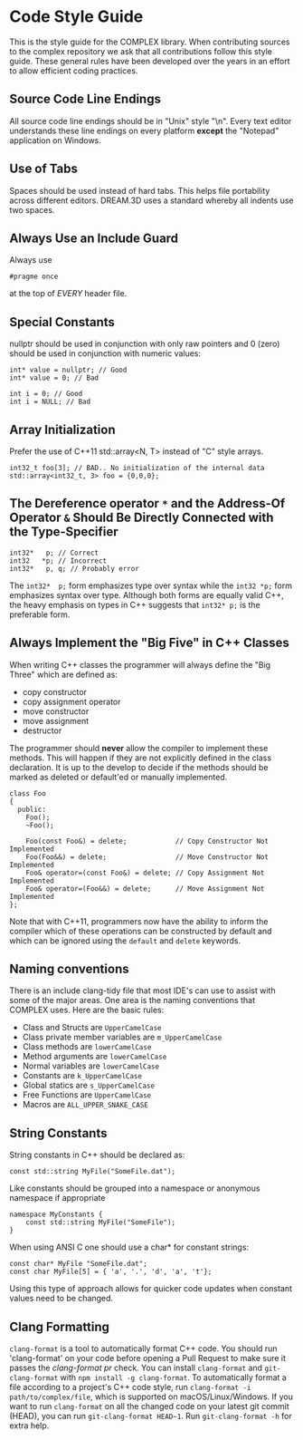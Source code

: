 # Code Style Guide

This is the style guide for the COMPLEX library. When contributing sources to the complex repository we ask that all contributions follow this style guide. These general rules have been developed over the years in an effort to allow efficient coding practices.

## Source Code Line Endings

 All source code line endings should be in "Unix" style "\n". Every text editor understands these line endings on every platform **except** the "Notepad" application on Windows.

## Use of Tabs

Spaces should be used instead of hard tabs. This helps file portability across different editors. DREAM.3D uses a standard whereby all indents  use two spaces.

## Always Use an Include Guard

Always use

    #pragme once

at the top of *EVERY* header file.

## Special Constants

nullptr should be used in conjunction with only raw pointers and 0 (zero) should be used in conjunction with numeric values:

    int* value = nullptr; // Good
    int* value = 0; // Bad

    int i = 0; // Good
    int i = NULL; // Bad 

## Array Initialization

Prefer the use of C++11 std::array<N, T> instead of "C" style arrays.

    int32_t foo[3]; // BAD.. No initialization of the internal data
    std::array<int32_t, 3> foo = {0,0,0};

## The Dereference operator `*` and the Address-Of Operator `&` Should Be Directly Connected with the Type-Specifier

    int32*   p; // Correct
    int32   *p; // Incorrect
    int32*   p, q; // Probably error

The `int32*  p;` form emphasizes type over syntax while the `int32 *p;` form emphasizes syntax over type. Although both forms are equally valid C++, the heavy emphasis on types in C++ suggests that `int32* p;` is the preferable form.

## Always Implement the "Big Five" in C++ Classes

When writing C++ classes the programmer will always define the "Big Three" which are defined as:

- copy constructor
- copy assignment operator
- move constructor
- move assignment
- destructor

The programmer should **never** allow the compiler to implement these methods. This will happen if they are not explicitly defined in the class declaration. It is up to the develop to decide if the methods
should be marked as deleted or default'ed or manually implemented.

    class Foo
    {
      public:
        Foo();
        ~Foo();

        Foo(const Foo&) = delete;            // Copy Constructor Not Implemented
        Foo(Foo&&) = delete;                 // Move Constructor Not Implemented
        Foo& operator=(const Foo&) = delete; // Copy Assignment Not Implemented
        Foo& operator=(Foo&&) = delete;      // Move Assignment Not Implemented
    };

Note that with C++11, programmers now have the ability to inform the compiler which of these operations can be constructed by default and which can be ignored using the `default` and `delete` keywords.

## Naming conventions

There is an include clang-tidy file that most IDE's can use to assist with some of the major areas. One area is the naming conventions that COMPLEX uses. Here are the basic rules:

- Class and Structs are `UpperCamelCase`
- Class private member variables are `m_UpperCamelCase`
- Class methods are `lowerCamelCase`
- Method arguments are `lowerCamelCase`
- Normal variables are `lowerCamelCase`
- Constants are `k_UpperCamelCase`
- Global statics are `s_UpperCamelCase`
- Free Functions are `UpperCamelCase`
- Macros are `ALL_UPPER_SNAKE_CASE`

## String Constants

String constants in C++ should be declared as:

    const std::string MyFile("SomeFile.dat");

Like constants should be grouped into a namespace or anonymous namespace if appropriate

    namespace MyConstants {
        const std::string MyFile("SomeFile");
    }

When using ANSI C one should use a char* for constant strings:

    const char* MyFile "SomeFile.dat";
    const char MyFile[5] = { 'a', '.', 'd', 'a', 't'};

Using this type of approach allows for quicker code updates when constant values need to be changed.

## Clang Formatting

`clang-format` is a tool to automatically format C++ code. You should run 'clang-format' on your code before opening a Pull Request to make sure it passes the *clang-format pr* check. You can install `clang-format` and `git-clang-format` with `npm install -g clang-format`. To automatically format a file according to a project's C++ code style, run `clang-format -i path/to/complex/file`, which is supported on macOS/Linux/Windows. If you want to run `clang-format` on all the changed code on your latest git commit (HEAD), you can run `git-clang-format HEAD~1`. Run `git-clang-format -h`  for extra help.
